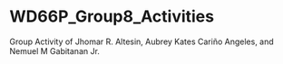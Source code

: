 # WD66P_Group8_Activities
Group Activity of Jhomar R. Altesin, Aubrey Kates Cariño Angeles, and Nemuel M Gabitanan Jr.
